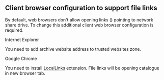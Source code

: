 ## Client browser configuration to support file links

By default, web browsers don't allow opening links (<a>) pointing to network share drive.
To change this additional client web browser configuration is required.

Internet Explorer

You need to add archive website address to trusted websites zone.

Google Chrome

You need to install [LocalLinks](https://chrome.google.com/webstore/detail/locallinks/jllpkdkcdjndhggodimiphkghogcpida) extension.
File links will be opening catalogue in new browser tab.




